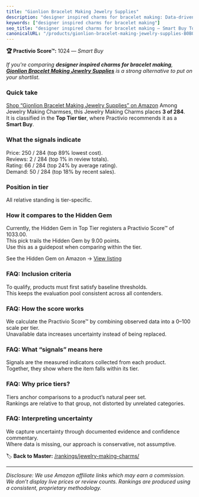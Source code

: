 ```yaml
---
title: "Gionlion Bracelet Making Jewelry Supplies"
description: "designer inspired charms for bracelet making: Data-driven within Top Tier ranking using the Practivio Score™. Positioned by quality, value, demand, findability…"
keywords: ["designer inspired charms for bracelet making"]
seo_title: "designer inspired charms for bracelet making — Smart Buy Top Tier (2025)"
canonicalURL: "/products/gionlion-bracelet-making-jewelry-supplies-B0BQJ866BF/"
---
```


**🏆 Practivio Score™:** 1024 — _Smart Buy_


*If you're comparing **designer inspired charms for bracelet making**, **[Gionlion Bracelet Making Jewelry Supplies](https://www.amazon.com/dp/B0BQJ866BF?tag=practivio-20)** is a strong alternative to put on your shortlist.*
### Quick take
[Shop “Gionlion Bracelet Making Jewelry Supplies” on Amazon](https://www.amazon.com/dp/B0BQJ866BF?tag=practivio-20)
Among Jewelry Making Charmses, this Jewelry Making Charms places **3 of 284**.  
It is classified in the **Top Tier tier**, where Practivio recommends it as a **Smart Buy**.

### What the signals indicate
Price: 250 / 284 (top 89% lowest cost).  
Reviews: 2 / 284 (top 1% in review totals).  
Rating: 66 / 284 (top 24% by average rating).  
Demand: 50 / 284 (top 18% by recent sales).

### Position in tier
All relative standing is tier-specific.

### How it compares to the Hidden Gem
Currently, the Hidden Gem in Top Tier registers a Practivio Score™ of 1033.00.  
This pick trails the Hidden Gem by 9.00 points.  
Use this as a guidepost when comparing within the tier.  

See the Hidden Gem on Amazon → [View listing](https://www.amazon.com/dp/B087WL6JXW?tag=practivio-20)

### FAQ: Inclusion criteria
To qualify, products must first satisfy baseline thresholds.  
This keeps the evaluation pool consistent across all contenders.

### FAQ: How the score works
We calculate the Practivio Score™ by combining observed data into a 0–100 scale per tier.  
Unavailable data increases uncertainty instead of being replaced.

### FAQ: What “signals” means here
Signals are the measured indicators collected from each product.  
Together, they show where the item falls within its tier.

### FAQ: Why price tiers?
Tiers anchor comparisons to a product’s natural peer set.  
Rankings are relative to that group, not distorted by unrelated categories.

### FAQ: Interpreting uncertainty
We capture uncertainty through documented evidence and confidence commentary.  
Where data is missing, our approach is conservative, not assumptive.


🏷️ **Back to Master:** [/rankings/jewelry-making-charms/](/rankings/jewelry-making-charms/)

---
_Disclosure: We use Amazon affiliate links which may earn a commission. We don’t display live prices or review counts. Rankings are produced using a consistent, proprietary methodology._

